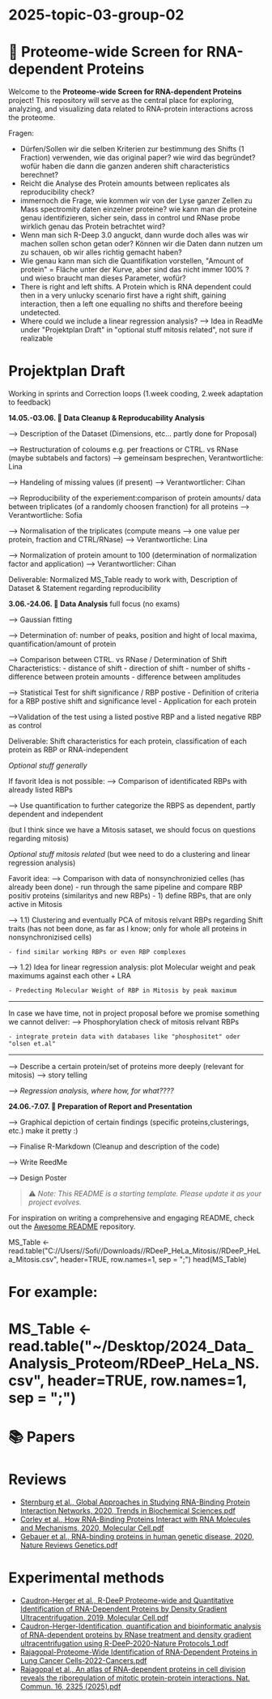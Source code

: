 # 2025-topic-03-group-02
# 🧬 Proteome-wide Screen for RNA-dependent Proteins

Welcome to the **Proteome-wide Screen for RNA-dependent Proteins** project! This repository will serve as the central place for exploring, analyzing, and visualizing data related to RNA-protein interactions across the proteome.

Fragen: 
- Dürfen/Sollen wir die selben Kriterien zur bestimmung des Shifts (1 Fraction) verwenden, wie das original paper? wie wird das begründet? wofür haben die dann die ganzen anderen shift characteristics berechnet?
- Reicht die Analyse des Protein amounts between replicates als reproducibility check?
- immernoch die Frage, wie kommen wir von der Lyse ganzer Zellen zu Mass spectromity daten einzelner proteine? wie kann man die proteine genau identifizieren, sicher sein, dass in control und RNase probe wirklich genau das Protein betrachtet wird?
- Wenn man sich R-Deep 3.0 anguckt, dann wurde doch alles was wir machen sollen schon getan oder? 
    Können wir die Daten dann nutzen um zu schauen, ob wir alles richtig gemacht haben?
- Wie genau kann man sich die Quantifikation vorstellen, "Amount of protein" = Fläche unter der Kurve, aber sind das nicht immer 100% ? und wieso braucht man dieses Parameter, wofür?
- There is right and left shifts. A Protein which is RNA dependent could then in a very unlucky scenario first have a right shift, gaining interaction, then a left one equalling no shifts and therefore beeing undetected. 
- Where could we include a linear regression analysis? --> Idea in ReadMe under "Projektplan Draft" in "optional stuff mitosis related", not sure if realizable 

# Projektplan Draft
Working in sprints and Correction loops (1.week cooding, 2.week adaptation to feedback)

**14.05.-03.06. 🧹 Data Cleanup & Reproducability Analysis**

--> Description of the Dataset (Dimensions, etc... partly done for Proposal)

--> Restructuration of coloums e.g. per freactions or CTRL. vs RNase (maybe subtabels and factors) --> gemeinsam besprechen, Verantwortliche: Lina

--> Handeling of missing values (if present) --> Verantwortlicher: Cihan

--> Reproducibility of the experiement:comparison of protein amounts/ data between triplicates (of a randomly choosen franction) for all proteins --> Verantwortliche: Sofia

--> Normalisation of the triplicates (compute means --> one value per protein, fraction and CTRL/RNase) --> Verantwortliche: Lina

--> Normalization of protein amount to 100 (determination of normalization factor and application) --> Verantwortlicher: Cihan


Deliverable: Normalized MS_Table ready to work with, Description of Dataset & Statement regarding reproducibility

**3.06.-24.06. 🧐 Data Analysis** full focus (no exams)

--> Gaussian fitting 

--> Determination of: number of peaks, position and hight of local maxima, quantification/amount of protein 

--> Comparison between CTRL. vs RNase / Determination of Shift Characteristics: 
    - distance of shift
    - direction of shift
    - number of shifts
    - difference between protein amounts
    - difference between amplitudes
    
--> Statistical Test for shift significance / RBP postive
    - Definition of criteria for a RBP postive shift and significance level
    - Application for each protein
    
-->Validation of the test using a listed postive RBP and a listed negative RBP as control


Deliverable: Shift characteristics for each protein, classification of each protein as RBP or RNA-independent

_Optional stuff generally_ 

If favorit Idea is not possible: 
--> Comparison of identificated RBPs with already listed RBPs

--> Use quantification to further categorize the RBPS as dependent, partly dependent and independent 

(but I think since we have a Mitosis sataset, we should focus on questions regarding mitosis)
    
_Optional stuff mitosis related_ (but wee need to do a clustering and linear regression analysis)

Favorit idea: 
--> Comparison with data of nonsynchronizied celles (has already been done)
    - run through the same pipeline and compare RBP positiv proteins (similaritys and new RBPs)
    - 1) define RBPs, that are only active in Mitosis
    
--> 1.1) Clustering and eventually PCA of mitosis relvant RBPs regarding Shift traits (has not been done, as far as I know; only for whole all proteins in nonsynchronizised cells)

    - find similar working RBPs or even RBP complexes 
    
--> 1.2) Idea for linear regression analysis: plot Molecular weight and peak maximums against each other + LRA

    - Predecting Molecular Weight of RBP in Mitosis by peak maximum 
*******************************************************************************************
In case we have time, not in project proposal before we promise something we cannot deliver:
--> Phosphorylation check of mitosis relvant RBPs

    - integrate protein data with databases like "phosphositet" oder "olsen et.al"
*******************************************************************************************
    
--> Describe a certain protein/set of proteins more deeply (relevant for mitosis) --> story telling

_--> Regression analysis, where how, for what????_


**24.06.-7.07. 🎯 Preparation of Report and Presentation** 

--> Graphical depiction of certain findings (specific proteins,clusterings, etc.) make it pretty :)

--> Finalise R-Markdown (Cleanup and description of the code)

--> Write ReedMe

--> Design Poster


 

> ⚠️ _Note: This README is a starting template. Please update it as your project evolves._
>
For inspiration on writing a comprehensive and engaging README, check out the [Awesome README](https://github.com/matiassingers/awesome-readme?tab=readme-ov-file) repository.

MS_Table <- read.table("C://Users//Sofi//Downloads//RDeeP_HeLa_Mitosis//RDeeP_HeLa_Mitosis.csv", header=TRUE, row.names=1, sep = ";")
head(MS_Table)

# For example: 
# MS_Table <- read.table("~/Desktop/2024_Data_Analysis_Proteom/RDeeP_HeLa_NS.csv", header=TRUE, row.names=1, sep = ";")



# 📚 Papers

# Reviews
- [Sternburg et al., Global Approaches in Studying RNA-Binding Protein Interaction Networks, 2020, Trends in Biochemical Sciences.pdf](https://github.com/user-attachments/files/19981693/Sternburg.et.al.Global.Approaches.in.Studying.RNA-Binding.Protein.Interaction.Networks.2020.Trends.in.Biochemical.Sciences.pdf)
- [Corley et al., How RNA-Binding Proteins Interact with RNA Molecules and Mechanisms, 2020, Molecular Cell.pdf](https://github.com/user-attachments/files/19981705/Corley.et.al.How.RNA-Binding.Proteins.Interact.with.RNA.Molecules.and.Mechanisms.2020.Molecular.Cell.pdf)
- [Gebauer et al., RNA-binding proteins in human genetic disease, 2020, Nature Reviews Genetics.pdf](https://github.com/user-attachments/files/19981707/Gebauer.et.al.RNA-binding.proteins.in.human.genetic.disease.2020.Nature.Reviews.Genetics.pdf)

# Experimental methods
- [Caudron-Herger et al., R-DeeP Proteome-wide and Quantitative Identification of RNA-Dependent Proteins by Density Gradient Ultracentrifugation, 2019, Molecular Cell.pdf](https://github.com/user-attachments/files/19981712/Caudron-Herger.et.al.R-DeeP.Proteome-wide.and.Quantitative.Identification.of.RNA-Dependent.Proteins.by.Density.Gradient.Ultracentrifugation.2019.Molecular.Cell.pdf)
- [Caudron-Herger-Identification, quantification and bioinformatic analysis of RNA-dependent proteins by RNase treatment and density gradient ultracentrifugation using R-DeeP-2020-Nature Protocols_1.pdf](https://github.com/user-attachments/files/19981715/Caudron-Herger-Identification.quantification.and.bioinformatic.analysis.of.RNA-dependent.proteins.by.RNase.treatment.and.density.gradient.ultracentrifugation.using.R-DeeP-2020-Nature.Protocols_1.pdf)
- [Rajagopal-Proteome-Wide Identification of RNA-Dependent Proteins in Lung Cancer Cells-2022-Cancers.pdf](https://github.com/user-attachments/files/19981723/Rajagopal-Proteome-Wide.Identification.of.RNA-Dependent.Proteins.in.Lung.Cancer.Cells-2022-Cancers.pdf)
- [Rajagopal et al., An atlas of RNA-dependent proteins in cell division reveals the riboregulation of mitotic protein-protein interactions. Nat. Commun. 16, 2325 (2025).pdf](https://github.com/user-attachments/files/19981728/Rajagopal.et.al.An.atlas.of.RNA-dependent.proteins.in.cell.division.reveals.the.riboregulation.of.mitotic.protein-protein.interactions.Nat.Commun.16.2325.2025.pdf)
